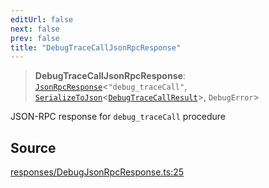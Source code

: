 ```yaml
---
editUrl: false
next: false
prev: false
title: "DebugTraceCallJsonRpcResponse"
---
```


> **DebugTraceCallJsonRpcResponse**: [`JsonRpcResponse`](/reference/jsonrpc/type-aliases/jsonrpcresponse/)\<`"debug_traceCall"`, [`SerializeToJson`](/reference/tevm/procedures-types/type-aliases/serializetojson/)\<[`DebugTraceCallResult`](/reference/actions-types/type-aliases/debugtracecallresult/)\>, `DebugError`\>

JSON-RPC response for `debug_traceCall` procedure

## Source

[responses/DebugJsonRpcResponse.ts:25](https://github.com/evmts/tevm-monorepo/blob/main/packages/procedures-types/src/responses/DebugJsonRpcResponse.ts#L25)
